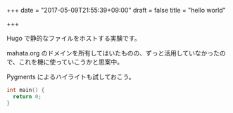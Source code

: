 +++
date = "2017-05-09T21:55:39+09:00"
draft = false
title = "hello world"

+++

Hugo で静的なファイルをホストする実験です。

mahata.org のドメインを所有してはいたものの、ずっと活用していなかったので、これを機に使っていこうかと思案中。

Pygments によるハイライトも試しておこう。

```c
int main() {
  return 0;
}
```
